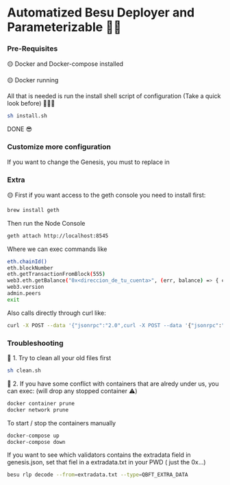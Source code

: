 # Automatized Besu Deployer and Parameterizable 🙌🏻

### Pre-Requisites

🟡 Docker and Docker-compose installed 

🟡 Docker running 


All that is needed is run the install shell script of configuration (Take a quick look before) 🙋🏻‍♂️

```sh
sh install.sh      
```

DONE 😎

### Customize more configuration

If you want to change the Genesis, you must to replace in 

### Extra

🟡 First if you want access to the geth console you need to install first:
```sh
brew install geth
```

Then run the Node Console
```sh
geth attach http://localhost:8545
```
Where we can exec commands like
```sh
eth.chainId()
eth.blockNumber
eth.getTransactionFromBlock(555)
web3.eth.getBalance("0x<direccion_de_tu_cuenta>", (err, balance) => { console.log(balance); });
web3.version
admin.peers
exit
```

Also calls directly through curl like:
```sh
curl -X POST --data '{"jsonrpc":"2.0",curl -X POST --data '{"jsonrpc":"2.0","method":"eth_getBalance","params":["0x<YourAccountAddress>", "latest"],"id":1}' http://0.0.0.0:8545
```
 
### Troubleshooting

👀 1. Try to clean all your old files first

```sh
sh clean.sh      
```

👀 2. If you have some conflict with containers that are alredy under us, you can exec: (will drop any stopped container ⚠️)
```sh
docker container prune
docker network prune
```

To start / stop the containers manually
```sh
docker-compose up
docker-compose down
```

If you want to see which validators contains the extradata field in genesis.json, set that fiel in a extradata.txt in your PWD ( just the 0x...)
```sh
besu rlp decode --from=extradata.txt --type=QBFT_EXTRA_DATA
```
